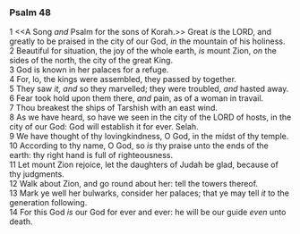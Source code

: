 ### Psalm 48

1 <<A Song *and* Psalm for the sons of Korah.>> Great *is* the LORD, and greatly to be praised in the city of our God, *in* the mountain of his holiness.  
2 Beautiful for situation, the joy of the whole earth, *is* mount Zion, *on* the sides of the north, the city of the great King.  
3 God is known in her palaces for a refuge.  
4 For, lo, the kings were assembled, they passed by together.  
5 They saw *it, and* so they marvelled; they were troubled, *and* hasted away.  
6 Fear took hold upon them there, *and* pain, as of a woman in travail.  
7 Thou breakest the ships of Tarshish with an east wind.  
8 As we have heard, so have we seen in the city of the LORD of hosts, in the city of our God: God will establish it for ever. Selah.  
9 We have thought of thy lovingkindness, O God, in the midst of thy temple.  
10 According to thy name, O God, so *is* thy praise unto the ends of the earth: thy right hand is full of righteousness.  
11 Let mount Zion rejoice, let the daughters of Judah be glad, because of thy judgments.  
12 Walk about Zion, and go round about her: tell the towers thereof.  
13 Mark ye well her bulwarks, consider her palaces; that ye may tell *it* to the generation following.  
14 For this God *is* our God for ever and ever: he will be our guide *even* unto death.  
